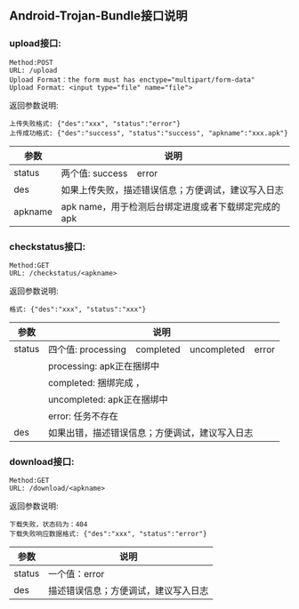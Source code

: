 ## Android-Trojan-Bundle接口说明


### upload接口:

	Method:POST
	URL: /upload
	Upload Format：the form must has enctype="multipart/form-data"
	Upload Format: <input type="file" name="file"> 

返回参数说明:

	上传失败格式: {"des":"xxx", "status":"error"}
	上传成功格式: {"des":"success", "status":"success", "apkname":"xxx.apk"}

| 参数 | 说明 |
| --- | --- |
| status | 两个值: success&nbsp;&nbsp;&nbsp;&nbsp;error |
| des | 如果上传失败，描述错误信息；方便调试，建议写入日志 |
| apkname | apk name，用于检测后台绑定进度或者下载绑定完成的apk |




### checkstatus接口:

	Method:GET 
	URL: /checkstatus/<apkname>

返回参数说明:

	格式: {"des":"xxx", "status":"xxx"}

| 参数 | 说明 |
| --- | --- |
| status | 四个值: processing&nbsp;&nbsp;&nbsp;&nbsp;completed&nbsp;&nbsp;&nbsp;&nbsp;uncompleted&nbsp;&nbsp;&nbsp;&nbsp;error |
|		| processing: apk正在捆绑中 |
|		| completed: 捆绑完成 ， |
|		| uncompleted: apk正在捆绑中 |
|		| error: 任务不存在 |
| des | 如果出错，描述错误信息；方便调试，建议写入日志 |



### download接口:

	Method:GET 
	URL: /download/<apkname>

返回参数说明:
	
	下载失败，状态码为：404
	下载失败响应数据格式: {"des":"xxx", "status":"error"}

| 参数 | 说明 |
| --- | --- |
| status | 一个值：error |
| des | 描述错误信息；方便调试，建议写入日志|
